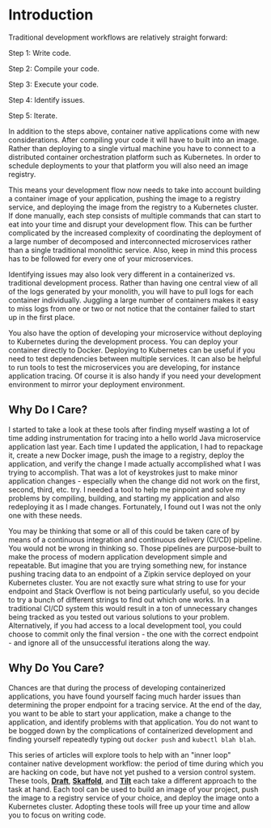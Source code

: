 # Introduction 

Traditional development workflows are relatively straight forward: 

Step 1: Write code. 

Step 2: Compile your code. 

Step 3: Execute your code. 

Step 4: Identify issues.

Step 5: Iterate. 

In addition to the steps above, container native applications come with new considerations. After compiling your code it will have to built into an image. Rather than deploying to a single virtual machine you have to connect to a distributed container orchestration platform such as Kubernetes. In order to schedule deployments to your that platform you will also need an image registry. 

This means your development flow now needs to take into account building a container image of your application, pushing the image to a registry service, and deploying the image from the registry to a Kubernetes cluster. If done manually, each step consists of multiple commands that can start to eat into your time and disrupt your development flow. This can be further complicated by the increased complexity of coordinating the deployment of a large number of decomposed and interconnected microservices rather than a single traditional monolithic service. Also, keep in mind this process has to be followed for every one of your microservices. 

Identifying issues may also look very different in a containerized vs. traditional development process. Rather than having one central view of all of the logs generated by your monolith, you will have to pull logs for each container individually. Juggling a large number of containers makes it easy to miss logs from one or two or not notice that the container failed to start up in the first place. 

You also have the option of developing your microservice without deploying to Kubernetes during the development process. You can deploy your container directly to Docker. Deploying to Kubernetes can be useful if you need to test dependencies between multiple services. It can also be helpful to run tools to test the microservices you are developing, for instance application tracing. Of course it is also handy if you need your development environment to mirror your deployment environment. 



## Why Do I Care? 

I started to take a look at these tools after finding myself wasting a lot of time adding instrumentation for tracing into a hello world Java microservice application last year. Each time I updated the application, I had to repackage it, create a new Docker image, push the image to a registry, deploy the application, and verify the change I made actually accomplished what I was trying to accomplish. That was a lot of keystrokes just to make minor application changes - especially when the change did not work on the first, second, third, etc. try. I needed a tool to help me pinpoint and solve my problems by compiling, building, and starting my application and also redeploying it as I made changes. Fortunately, I found out I was not the only one with these needs.  

You may be thinking that some or all of this could be taken care of by means of a continuous integration and continuous delivery (CI/CD) pipeline. You would not be wrong in thinking so. Those pipelines are purpose-built to make the process of modern application development simple and repeatable. But imagine that you are trying something new, for instance pushing tracing data to an endpoint of a Zipkin service deployed on your Kubernetes cluster. You are not exactly sure what string to use for your endpoint and Stack Overflow is not being particularly useful, so you decide to try a bunch of different strings to find out which one works. In a traditional CI/CD system this would result in a ton of unnecessary changes being tracked as you tested out various solutions to your problem. Alternatively, if you had access to a local development tool, you could choose to commit only the final version - the one with the correct endpoint - and ignore all of the unsuccessful iterations along the way. 



## Why Do You Care? 

Chances are that during the process of developing containerized applications, you have found yourself facing much harder issues than determining the proper endpoint for a tracing service. At the end of the day, you want to be able to start your application, make a change to the application, and identify problems with that application. You do not want to be bogged down by the complications of containerized development and finding yourself repeatedly typing out `docker push` and `kubectl blah blah`. 

This series of articles will explore tools to help with an "inner loop" container native development workflow: the period of time during which you are hacking on code, but have not yet pushed to a version control system. These tools, [**Draft**](draft.md), [**Skaffold**](skaffold.md), and [**Tilt**](tilt.md) each take a different approach to the task at hand. Each tool can be used to build an image of your project, push the image to a registry service of your choice, and deploy the image onto a Kubernetes cluster. Adopting these tools will free up your time and allow you to focus on writing code. 

